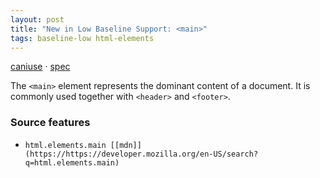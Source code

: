 ```yaml
---
layout: post
title: "New in Low Baseline Support: <main>"
tags: baseline-low html-elements
---
```


[caniuse](https://caniuse.com/?search=main) · [spec](https://html.spec.whatwg.org/multipage/grouping-content.html#the-main-element)

The `<main>` element represents the dominant content of a document. It is commonly used together with `<header>` and `<footer>`.

### Source features

- ``html.elements.main [[mdn]](https://https://developer.mozilla.org/en-US/search?q=html.elements.main)``
